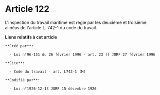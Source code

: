 # Article 122

L'inspection du travail maritime est régie par les deuxième et troisième alinéas de l'article L. 742-1 du code du travail.

**Liens relatifs à cet article**

	**Créé par**:

	  - Loi n°96-151 du 26 février 1996 - art. 23 () JORF 27 février 1996

	**Cite**:

	  - Code du travail - art. L742-1 (M)

	**Codifié par**:

	  - Loi n°1926-12-13 JORF 15 décembre 1926
